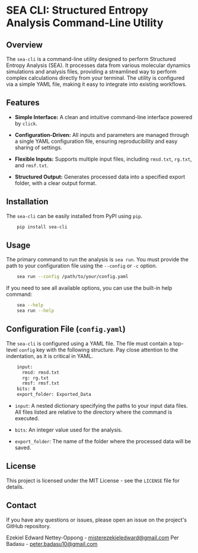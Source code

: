 # SEA CLI: Structured Entropy Analysis Command-Line Utility

## Overview

The `sea-cli` is a command-line utility designed to perform Structured Entropy Analysis (SEA). It processes data from various molecular dynamics simulations and analysis files, providing a streamlined way to perform complex calculations directly from your terminal. The utility is configured via a simple YAML file, making it easy to integrate into existing workflows.

## Features

- **Simple Interface:** A clean and intuitive command-line interface powered by `click`.

- **Configuration-Driven:** All inputs and parameters are managed through a single YAML configuration file, ensuring reproducibility and easy sharing of settings.

- **Flexible Inputs:** Supports multiple input files, including `rmsd.txt`, `rg.txt`, and `rmsf.txt`.

- **Structured Output:** Generates processed data into a specified export folder, with a clear output format.

## Installation

The `sea-cli` can be easily installed from PyPI using `pip`.

```bash
    pip install sea-cli
```

## Usage

The primary command to run the analysis is `sea run`. You must provide the path to your configuration file using the `--config` or `-c` option.

```bash
    sea run --config /path/to/your/config.yaml
```

If you need to see all available options, you can use the built-in help command:

```bash
    sea --help
    sea run --help
```

## Configuration File (`config.yaml`)

The `sea-cli` is configured using a YAML file. The file must contain a top-level `config` key with the following structure. Pay close attention to the indentation, as it is critical in YAML.

```bash
    input:
      rmsd: rmsd.txt
      rg: rg.txt
      rmsf: rmsf.txt
    bits: 8
    export_folder: Exported_Data
```

- `input`: A nested dictionary specifying the paths to your input data files. All files listed are relative to the directory where the command is executed.

- `bits`: An integer value used for the analysis.

- `export_folder`: The name of the folder where the processed data will be saved.

## License

This project is licensed under the MIT License - see the `LICENSE` file for details.

## Contact

If you have any questions or issues, please open an issue on the project's GitHub repository.

Ezekiel Edward Nettey-Oppong - misterezekieledward@gmail.com
Per Badasu - peter.badasu10@gmail.com
